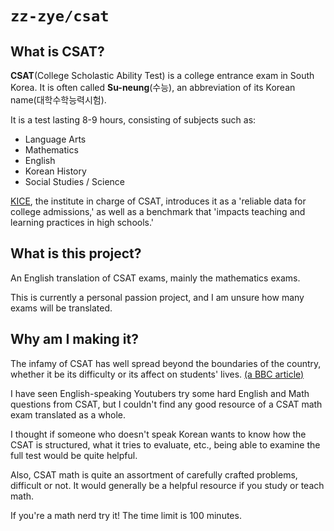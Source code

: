 # `zz-zye/csat`

## What is CSAT?

**CSAT**(College Scholastic Ability Test) is a college entrance exam in South Korea.
It is often called **Su-neung**(수능), an abbreviation of its Korean name(대학수학능력시험).

It is a test lasting 8-9 hours, consisting of subjects such as:
 - Language Arts
 - Mathematics
 - English
 - Korean History
 - Social Studies / Science

[KICE](https://www.kice.re.kr/sub/info.do?m=0205&s=english), the institute in charge of CSAT,
introduces it as a 'reliable data for college admissions,'
as well as a benchmark that 'impacts teaching and learning practices in high schools.'

## What is this project?

An English translation of CSAT exams, mainly the mathematics exams.

This is currently a personal passion project, and I am unsure how many exams will be translated.

## Why am I making it?

The infamy of CSAT has well spread beyond the boundaries of the country,
whether it be its difficulty or its affect on students' lives.
[(a BBC article)](https://www.bbc.com/news/world-asia-46181240)

I have seen English-speaking Youtubers try some hard English and Math questions from CSAT,
but I couldn't find any good resource of a CSAT math exam translated as a whole.

I thought if someone who doesn't speak Korean wants to know how the CSAT is structured, what it tries to evaluate, etc.,
being able to examine the full test would be quite helpful.

Also, CSAT math is quite an assortment of carefully crafted problems, difficult or not.
It would generally be a helpful resource if you study or teach math.

If you're a math nerd try it! The time limit is 100 minutes.
